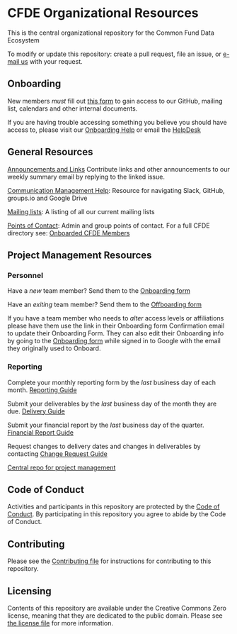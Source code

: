 # CFDE Organizational Resources

This is the central organizational repository for the Common Fund Data Ecosystem

To modify or update this repository: create a pull
request, file an issue, or [e-mail us](mailto:autohelp+int+851+6545985337373134556@CFDE.groups.io) with your
request.

## Onboarding

New members *must* fill out [this form](https://forms.gle/H3ThBxzYYHdauaKJ8) to gain access to our 
GitHub, mailing list, calendars and other internal documents.

If you are having trouble accessing something you believe you should have access to, please visit our
[Onboarding Help](OnboardingHelp.md) or 
email the [HelpDesk](mailto:autohelp+int+851+6545985337373134556@CFDE.groups.io)

## General Resources

[Announcements and Links](https://github.com/nih-cfde/Announcements/issues?utf8=%E2%9C%93&q=is%3Aissue+is%3Aopen+Announcements) Contribute links and other announcements to our weekly summary email by replying to the linked issue.

[Communication Management Help](CommunicationManagementHelp.md): Resource for navigating Slack, GitHub, groups.io and Google Drive

[Mailing lists](MailingLists.md): A listing of all our current mailing lists

[Points of Contact](PointsOfContact.md): Admin and group points of contact. For a full CFDE directory see: [Onboarded CFDE Members](https://docs.google.com/spreadsheets/d/16JcTqlkCRPqrSnykqshrVM2XLf_3HJJiPpAb7qBaOug/edit?usp=sharing)

## Project Management Resources

### Personnel

Have a *new* team member? Send them to the [Onboarding form](https://forms.gle/H3ThBxzYYHdauaKJ8)

Have an *exiting* team member? Send them to the [Offboarding form](https://forms.gle/TQMmwvSGaDCFuVXP9)

If you have a team member who needs to *alter* access levels or affiliations please have them use the link in their Onboarding form Confirmation email to update their Onboarding Form. They can also edit their Onboarding info by going to the [Onboarding form](https://forms.gle/H3ThBxzYYHdauaKJ8) while signed in to Google with the email they originally used to Onboard.

### Reporting

Complete your monthly reporting form by the *last* business day of each month. [Reporting Guide](https://github.com/nih-cfde/project-management/blob/master/MonthlyReportingGuide.md)

Submit your deliverables by the *last* business day of the month they are due. [Delivery Guide](https://github.com/nih-cfde/project-management/blob/master/DeliveryGuide.md)

Submit your financial report by the *last* business day of the quarter. [Financial Report Guide](https://github.com/nih-cfde/project-management/blob/master/FinancialReportingGuide.md)

Request changes to delivery dates and changes in deliverables by contacting <bob> [Change Request Guide](https://github.com/nih-cfde/project-management/blob/master/ChangeRequestGuide.md)

[Central repo for project management](https://github.com/nih-cfde/project-management/)

## Code of Conduct

Activities and participants in this repository are protected by the
[Code of Conduct](./CODEOFCONDUCT.md). By participating in this
repository you agree to abide by the Code of Conduct.

## Contributing

Please see the [Contributing file](./CONTRIBUTING.md) for instructions
for contributing to this repository.

## Licensing

Contents of this repository are available under the Creative Commons
Zero license, meaning that they are dedicated to the public domain.
Please see [the license file](./LICENSE.md) for more information.

